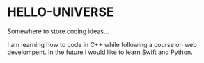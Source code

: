 # HELLO-UNIVERSE
Somewhere to store coding ideas...

I am learning how to code in C++ while following a course on web develompent. In the future i would like to learn Swift and Python.
